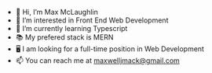- 👋 Hi, I’m Max McLaughlin
- 👀 I’m interested in Front End Web Development
- 🌱 I’m currently learning Typescript
- 📚 My prefered stack is MERN
- 🖥️ I am looking for a full-time position in Web Development
- 📫 You can reach me at maxwelljmack@gmail.com
